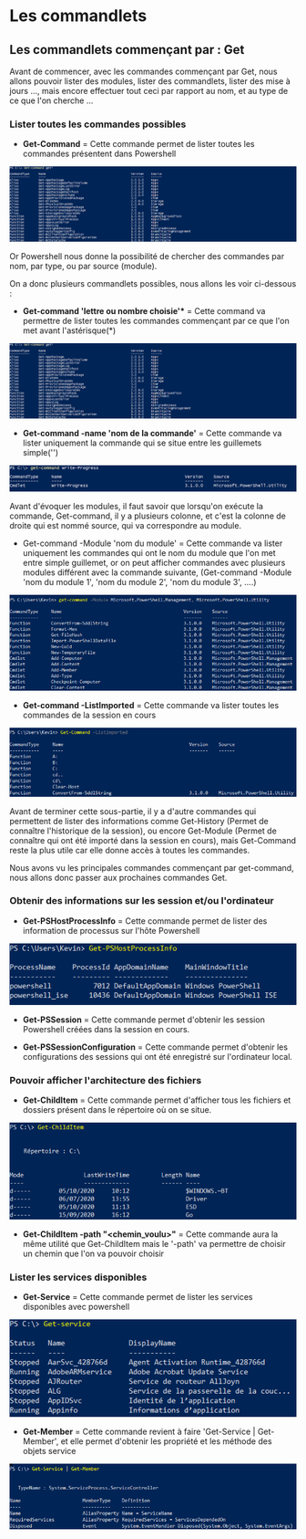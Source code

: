 # Les commandlets 

## Les commandlets commençant par : Get 

Avant de commencer, avec les commandes commençant par Get, nous allons pouvoir lister des modules, lister des commandlets, lister des mise à jours ..., mais encore effectuer tout ceci par rapport au nom, et au type de ce que l'on cherche ...

### Lister toutes les commandes possibles

- __Get-Command__ = Cette commande permet de lister toutes les commandes présentent dans Powershell

![](https://github.com/kevinguyodo/Powershell/blob/main/Image/get-command-basique.PNG)

Or Powershell nous donne la possibilité de chercher des commandes par nom, par type, ou par source (module).

On a donc plusieurs commandlets possibles, nous allons les voir ci-dessous :

- __Get-command 'lettre ou nombre choisie'*__ = Cette command va permettre de lister toutes les commandes commençant par ce que l'on met avant l'astérisque(*)

![](https://github.com/kevinguyodo/Powershell/blob/main/Image/get-command1.PNG)

- __Get-command -name 'nom de la commande'__ = Cette commande va lister uniquement la commande qui se situe entre les guillemets simple('')

![](https://github.com/kevinguyodo/Powershell/blob/main/Image/get-command%20-name.PNG)

Avant d'évoquer les modules, il faut savoir que lorsqu'on exécute la commande, Get-command, il y a plusieurs colonne, et c'est la colonne de droite qui est nommé source, qui va correspondre au module.
- Get-command -Module 'nom du module' = Cette commande va lister uniquement les commandes qui ont le nom du module que l'on met entre simple guillemet, or on peut afficher commandes avec plusieurs modules différent avec la commande suivante, (Get-command -Module 'nom du module 1', 'nom du module 2', 'nom du module 3', ....)

![](https://github.com/kevinguyodo/Powershell/blob/main/Image/Get-command%20-Module.PNG)

- __Get-command -ListImported__ = Cette commande va lister toutes les commandes de la session en cours 

![](https://github.com/kevinguyodo/Powershell/blob/main/Image/Get-command-ListImported.PNG)

Avant de terminer cette sous-partie, il y a d'autre commandes qui permettent de lister des informations comme Get-History (Permet de connaître l'historique de la session), ou encore Get-Module (Permet de connaître qui ont été importé dans la session en cours), mais Get-Command reste la plus utile car elle donne accès à toutes les commandes.

Nous avons vu les principales commandes commençant par get-command, nous allons donc passer aux prochaines commandes Get.

### Obtenir des informations sur les session et/ou l'ordinateur

- __Get-PSHostProcessInfo__ = Cette commande permet de lister des information de processus sur l'hôte Powershell 

![](https://github.com/kevinguyodo/Powershell/blob/main/Image/Get-PSHostProcessInfo.PNG)

- __Get-PSSession__ = Cette commande permet d'obtenir les session Powershell créées dans la session en cours.

- __Get-PSSessionConfiguration__ = Cette commande permet d'obtenir les configurations des sessions qui ont été enregistré sur l'ordinateur local.

### Pouvoir afficher l'architecture des fichiers
- __Get-ChildItem__ = Cette commande permet d'afficher tous les fichiers et dossiers présent dans le répertoire où on se situe.

![](https://github.com/kevinguyodo/Powershell/blob/main/Image/Get-ChildItem.PNG)

- __Get-ChildItem -path "<chemin_voulu>"__ = Cette commande aura la même utilité que Get-ChildItem mais le '-path' va permettre de choisir un chemin que l'on va pouvoir choisir

### Lister les services disponibles 

- __Get-Service__ = Cette commande permet de lister les services disponibles avec powershell 

![](https://github.com/kevinguyodo/Powershell/blob/main/Image/Get-Service.PNG)

- __Get-Member__  = Cette commande revient à faire 'Get-Service | Get-Member', et elle permet d'obtenir les propriété et les méthode des objets service 

![](https://github.com/kevinguyodo/Powershell/blob/main/Image/Get-ServiceGet-Member.PNG)
